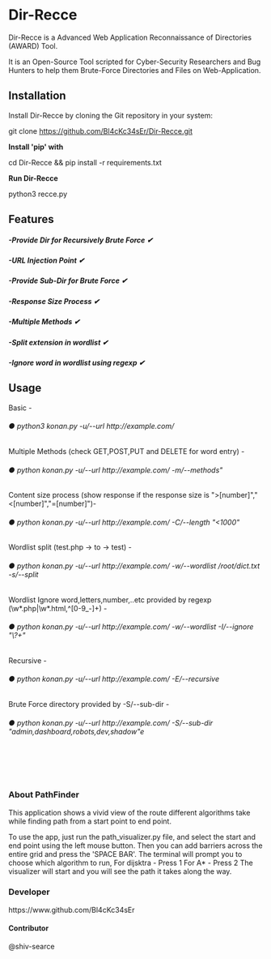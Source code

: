 # Dir-Recce
Dir-Recce is a Advanced Web Application Reconnaissance of Directories (AWARD) Tool.

It is an Open-Source Tool scripted for Cyber-Security Researchers and Bug Hunters to help them Brute-Force Directories and Files on Web-Application.


<h2>Installation</h2>

Install Dir-Recce by cloning the Git repository in your system:

git clone https://github.com/Bl4cKc34sEr/Dir-Recce.git

**Install 'pip' with**

cd Dir-Recce && pip install -r requirements.txt

**Run Dir-Recce**

python3 recce.py

<h2>Features</h2>

<h5>-Provide Dir for Recursively Brute Force   ✔ </h5>
<h5>-URL Injection Point                       ✔ </h5>
<h5>-Provide Sub-Dir for Brute Force           ✔ </h5>
<h5>-Response Size Process                     ✔ </h5>
<h5>-Multiple Methods                          ✔ </h5>
<h5>-Split extension in wordlist               ✔ </h5>
<h5>-Ignore word in wordlist using regexp      ✔ </h5>


<h2>Usage</h2>
Basic -
<h6>● python3 konan.py -u/--url http://example.com/ </h6>
Multiple Methods (check GET,POST,PUT and DELETE for word entry) -
<h6>● python konan.py -u/--url http://example.com/ -m/--methods"</h6>
Content size process (show response if the response size is ">[number]","<[number]","=[number]")-
<h6>● python konan.py -u/--url http://example.com/ -C/--length "<1000" </h6>
Wordlist split (test.php -> to -> test) -
<h6>● python konan.py -u/--url http://example.com/ -w/--wordlist /root/dict.txt -s/--split </h6>
Wordlist Ignore word,letters,number,..etc provided by regexp (\w*.php|\w*.html,^[0-9_-]+) -
<h6>● python konan.py -u/--url http://example.com/ -w/--wordlist -I/--ignore "\?+"</h6>
Recursive -
<h6>● python konan.py -u/--url http://example.com/ -E/--recursive</h6>
Brute Force directory provided by -S/--sub-dir -
<h6>● python konan.py -u/--url http://example.com/ -S/--sub-dir "admin,dashboard,robots,dev,shadow"e</h6>
 <br>
 <br>
 <br>
 <h3>About PathFinder</h3>
This application shows a vivid view of the route different algorithms take while finding path from a start point to end point.

To use the app, just run the path_visualizer.py file, and select the start and end point using the left mouse button. Then you can add barriers across the entire grid and press the 'SPACE BAR'. The terminal will prompt you to choose which algorithm to run, For dijsktra - Press 1 For A* - Press 2 The visualizer will start and you will see the path it takes along the way.
 
 <h3>Developer</h3> 
 https://www.github.com/Bl4cKc34sEr

 <h4>Contributor</h4>
 @shiv-searce
